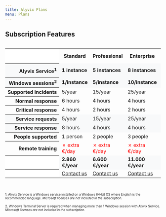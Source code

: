 ```yaml
---
title: Alyvix Plans
menu: Plans
---
```


## Subscription **Features**

<div style="overflow-x:auto;">
    <table style="margin-left:auto;margin-right:auto;border-collapse:collapse">
        <tr>
            <th style="background-color:white;"></th>
            <th>Standard</a></th>
            <th>Professional</a></th>
            <th>Enterprise</a></th>
            <th>Enterprise Plus</a></th>
        </tr>
        <tr style="background-color:#f8f9fa;">
            <th style="text-align:right;white-space:nowrap;">Alyvix Service<sup>1</sup></th>
            <td><b>1 instance</b></td>
            <td><b>5 instances</b></td>
            <td><b>8 instances</b></td>
            <td><b>12 instances</b></td>
        </tr>
        <tr style="background-color:#f8f9fa;">
            <th style="text-align:right;white-space:nowrap;">Windows sessions<sup>2</sup></th>
            <td><b>1/instance</b></td>
            <td><b>5/instance</b></td>
            <td><b>10/instance</b></td>
            <td><b>15/instance</b></td>
        </tr>
        <tr>
            <th style="text-align:right;white-space:nowrap;">Supported incidents</th>
            <td>5/year</td>
            <td>15/year</td>
            <td>25/year</td>
            <td>45/year</td>
        </tr>
        <tr>
            <th style="text-align:right;white-space:nowrap;">Normal response</th>
            <td>6 hours</td>
            <td>4 hours</td>
            <td>4 hours</td>
            <td>2 hours</td>
        </tr>
        <tr>
            <th style="text-align:right;white-space:nowrap;">Critical response</th>
            <td>4 hours</td>
            <td>2 hours</td>
            <td>2 hours</td>
            <td>1 hour</td>
        </tr>
        <tr style="background-color:#f8f9fa;">
            <th style="text-align:right;white-space:nowrap;">Service requests</th>
            <td>5/year</td>
            <td>15/year</td>
            <td>25/year</td>
            <td>45/year</td>
        </tr>
        <tr style="background-color:#f8f9fa;">
            <th style="text-align:right;white-space:nowrap;">Service response</th>
            <td>8 hours</td>
            <td>4 hours</td>
            <td>4 hours</td>
            <td>2 hours</td>
        </tr>
        <tr>
            <th style="text-align:right;white-space:nowrap;">People supported</th>
            <td>1 person</td>
            <td>2 people</td>
            <td>3 people</td>
            <td>>3 people</td>
        </tr>
        <tr>
            <th style="text-align:right;white-space:nowrap;">Remote training</th>
            <td style="color:red">&#x2717; extra €/day</td>
            <td style="color:red">&#x2717; extra €/day</td>
            <td style="color:red">&#x2717; extra €/day</td>
            <td style="color:green">&#x2713; included</td>
        </tr>
        <tr style="background-color:#f8f9fa;">
            <th style="background-color:white;"></th>
            <td><b>2.860 €/year</b></td>
            <td><b>6.600 €/year</b></td>
            <td><b>11.000 €/year</b></td>
            <td><b>16.500 €/year</b></td>
        </tr>
        <tr>
            <th style="background-color:white;"></th>
            <td><a href="/team" class="btn btn-primary btn-lg" target="_blank">Contact us</a></td>
            <td><a href="/team" class="btn btn-primary btn-lg" target="_blank">Contact us</a></td>
            <td><a href="/team" class="btn btn-success btn-lg" target="_blank">Contact us</a></td>
            <td><a href="/team" class="btn btn-success btn-lg" target="_blank">Contact us</a></td>
        </tr>
    </table>
</div><br>

<font size="1">1. Alyvix Service is a Windows service installed on a Windows 64-bit OS where English is the recommended language. <i>Microsoft licenses are not included in the subscription.</i></font><br>

<font size="1">2. Windows Terminal Server is required when managing more than 1 Windows session with Alyvix Service. <i>Microsoft licenses are not included in the subscription.</i></font>

<!--
        <tr>
            <th style="background-color:white;"></th>
            <td><a href="./service/_subscription_standard/contact_form" class="btn btn-primary btn-lg" target="_blank">Fill in the form</a></td>
            <td><a href="./service/_subscription_professional/contact_form" class="btn btn-primary btn-lg" target="_blank">Fill in the form</a></td>
            <td><a href="./service/_subscription_enterprise/contact_form" class="btn btn-success btn-lg" target="_blank">Fill in the form</a></td>
            <td><a href="./service/_subscription_enterprise_plus/contact_form" class="btn btn-success btn-lg" target="_blank">Fill in the form</a></td>
        </tr>
-->
